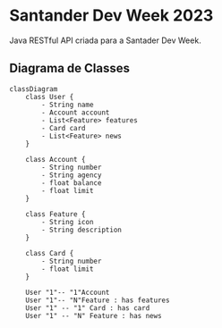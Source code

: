 # Santander Dev Week 2023
Java RESTful API criada para a Santader Dev Week.

## Diagrama de Classes 

``` mermaid
classDiagram
    class User {
        - String name
        - Account account
        - List<Feature> features
        - Card card
        - List<Feature> news
    }

    class Account {
        - String number
        - String agency
        - float balance
        - float limit
    }

    class Feature {
        - String icon
        - String description
    }

    class Card {
        - String number
        - float limit
    }

    User "1"-- "1"Account
    User "1"-- "N"Feature : has features
    User "1" -- "1" Card : has card
    User "1" -- "N" Feature : has news
```
